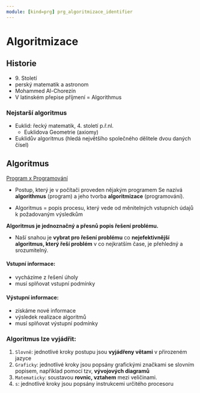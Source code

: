 ```yaml
---
module: [kind=prg] prg_algoritmizace_identifier
---
```


# Algoritmizace

## Historie
- 9\. Století
- perský matematik a astronom
- Mohammed Al-Chorezín
- V latinském přepise příjmení = Algorithmus

### Nejstarší algoritmus
- Euklid: řecký matematik, 4. století p.ř.nl.
    - Euklidova Geometrie (axiomy)
- Euklidův algoritmus (hledá největšího společného dělitele dvou daných čísel)

## Algoritmus
<u>Program x Programování</u>

- Postup, který je v počítači proveden nějakým programem
Se nazívá **algorithmus** (program) a jeho tvorba **algoritmizace** (programování).

- Algoritmus = popis procesu, který vede od měnitelných vstupních údajů k
požadovaným výsledkům

**Algoritmus je jednoznačný a přesnů popis řešení problému.**

- Naší snahou je **vybrat pro řešení problému** co **nejefektivnější algoritmus,
který řeší problém** v co nejkratším čase, je přehledný a srozumitelný.

#### Vstupní informace:
- vycházíme z řešení úholy
- musí splňovat vstupní podmínky
#### Výstupní informace:
- získáme nové informace
- výsledek realizace algoritmů
- musí splňovat výstupní podmínky

### Algoritmus lze vyjádřit:
1. `Slovně`: jednotlivé kroky postupu jsou **vyjádřeny větami** v přirozeném jazyce
1. `Graficky`: jednotlivé kroky jsou popsány grafickými značkami se slovním popisem, například pomocí tzv, **vývojových diagramů**
1. `Matematicky`: soustavou **rovnic, vztahem** mezi veličinami.
1. `s`: jednotlivé kroky jsou popsány instrukcemi určitého procesoru